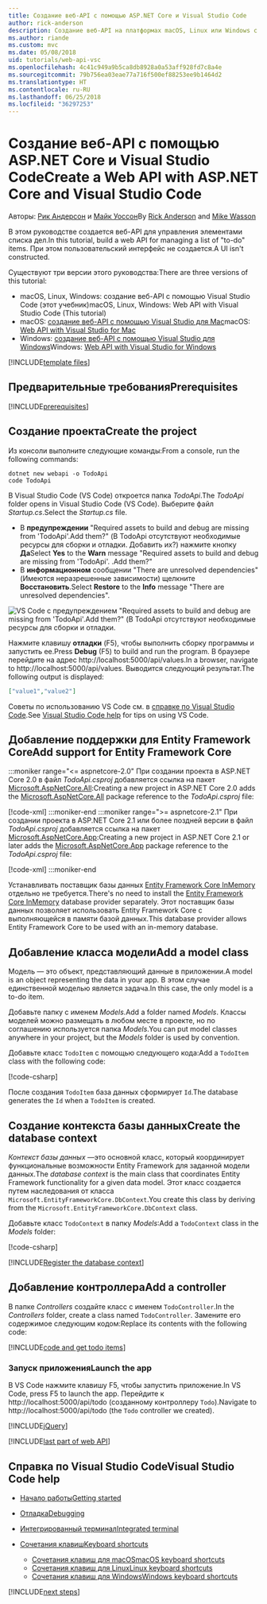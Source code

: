 ```yaml
---
title: Создание веб-API с помощью ASP.NET Core и Visual Studio Code
author: rick-anderson
description: Создание веб-API на платформах macOS, Linux или Windows с помощью ASP.NET Core MVC и Visual Studio Code
ms.author: riande
ms.custom: mvc
ms.date: 05/08/2018
uid: tutorials/web-api-vsc
ms.openlocfilehash: 4c41c949a9b5ca8db8928a0a53aff928fd7c8a4e
ms.sourcegitcommit: 79b756ea03eae77a716f500ef88253ee9b1464d2
ms.translationtype: HT
ms.contentlocale: ru-RU
ms.lasthandoff: 06/25/2018
ms.locfileid: "36297253"
---
```

# <a name="create-a-web-api-with-aspnet-core-and-visual-studio-code"></a><span data-ttu-id="428f7-103">Создание веб-API с помощью ASP.NET Core и Visual Studio Code</span><span class="sxs-lookup"><span data-stu-id="428f7-103">Create a Web API with ASP.NET Core and Visual Studio Code</span></span>

<span data-ttu-id="428f7-104">Авторы: [Рик Андерсон](https://twitter.com/RickAndMSFT) и [Майк Уоссон](https://github.com/mikewasson)</span><span class="sxs-lookup"><span data-stu-id="428f7-104">By [Rick Anderson](https://twitter.com/RickAndMSFT) and [Mike Wasson](https://github.com/mikewasson)</span></span>

<span data-ttu-id="428f7-105">В этом руководстве создается веб-API для управления элементами списка дел.</span><span class="sxs-lookup"><span data-stu-id="428f7-105">In this tutorial, build a web API for managing a list of "to-do" items.</span></span> <span data-ttu-id="428f7-106">При этом пользовательский интерфейс не создается.</span><span class="sxs-lookup"><span data-stu-id="428f7-106">A UI isn't constructed.</span></span>

<span data-ttu-id="428f7-107">Существуют три версии этого руководства:</span><span class="sxs-lookup"><span data-stu-id="428f7-107">There are three versions of this tutorial:</span></span>

* <span data-ttu-id="428f7-108">macOS, Linux, Windows: создание веб-API с помощью Visual Studio Code (этот учебник)</span><span class="sxs-lookup"><span data-stu-id="428f7-108">macOS, Linux, Windows: Web API with Visual Studio Code (This tutorial)</span></span>
* <span data-ttu-id="428f7-109">macOS: [создание веб-API с помощью Visual Studio для Mac](xref:tutorials/first-web-api-mac)</span><span class="sxs-lookup"><span data-stu-id="428f7-109">macOS: [Web API with Visual Studio for Mac](xref:tutorials/first-web-api-mac)</span></span>
* <span data-ttu-id="428f7-110">Windows: [создание веб-API с помощью Visual Studio для Windows](xref:tutorials/first-web-api)</span><span class="sxs-lookup"><span data-stu-id="428f7-110">Windows: [Web API with Visual Studio for Windows](xref:tutorials/first-web-api)</span></span>

<!-- WARNING: The code AND images in this doc are used by uid: tutorials/web-api-vsc, tutorials/first-web-api-mac and tutorials/first-web-api. If you change any code/images in this tutorial, update uid: tutorials/web-api-vsc -->

[!INCLUDE[template files](../includes/webApi/intro.md)]

## <a name="prerequisites"></a><span data-ttu-id="428f7-111">Предварительные требования</span><span class="sxs-lookup"><span data-stu-id="428f7-111">Prerequisites</span></span>

[!INCLUDE[prerequisites](~/includes/net-core-prereqs-vscode.md)]

## <a name="create-the-project"></a><span data-ttu-id="428f7-112">Создание проекта</span><span class="sxs-lookup"><span data-stu-id="428f7-112">Create the project</span></span>

<span data-ttu-id="428f7-113">Из консоли выполните следующие команды:</span><span class="sxs-lookup"><span data-stu-id="428f7-113">From a console, run the following commands:</span></span>

```console
dotnet new webapi -o TodoApi
code TodoApi
```

<span data-ttu-id="428f7-114">В Visual Studio Code (VS Code) откроется папка *TodoApi*.</span><span class="sxs-lookup"><span data-stu-id="428f7-114">The *TodoApi* folder opens in Visual Studio Code (VS Code).</span></span> <span data-ttu-id="428f7-115">Выберите файл *Startup.cs*.</span><span class="sxs-lookup"><span data-stu-id="428f7-115">Select the *Startup.cs* file.</span></span>

* <span data-ttu-id="428f7-116">В **предупреждении** "Required assets to build and debug are missing from 'TodoApi'.Add them?" (В TodoApi отсутствуют необходимые ресурсы для сборки и отладки. Добавить их?) нажмите кнопку **Да**</span><span class="sxs-lookup"><span data-stu-id="428f7-116">Select **Yes** to the **Warn** message "Required assets to build and debug are missing from 'TodoApi'.</span></span> <span data-ttu-id="428f7-117">.</span><span class="sxs-lookup"><span data-stu-id="428f7-117">Add them?"</span></span>
* <span data-ttu-id="428f7-118">В **информационном** сообщении "There are unresolved dependencies" (Имеются неразрешенные зависимости) щелкните **Восстановить**.</span><span class="sxs-lookup"><span data-stu-id="428f7-118">Select **Restore** to the **Info** message "There are unresolved dependencies".</span></span>

<!-- uid: tutorials/first-mvc-app-xplat/start-mvc uses the pic below. If you change it, make sure it's consistent -->

![VS Code с предупреждением "Required assets to build and debug are missing from 'TodoApi'.Add them?" (В TodoApi отсутствуют необходимые ресурсы для сборки и отладки.](web-api-vsc/_static/vsc_restore.png)

<span data-ttu-id="428f7-122">Нажмите клавишу **отладки** (F5), чтобы выполнить сборку программы и запустить ее.</span><span class="sxs-lookup"><span data-stu-id="428f7-122">Press **Debug** (F5) to build and run the program.</span></span> <span data-ttu-id="428f7-123">В браузере перейдите на адрес http://localhost:5000/api/values.</span><span class="sxs-lookup"><span data-stu-id="428f7-123">In a browser, navigate to http://localhost:5000/api/values.</span></span> <span data-ttu-id="428f7-124">Выводится следующий результат.</span><span class="sxs-lookup"><span data-stu-id="428f7-124">The following output is displayed:</span></span>

```json
["value1","value2"]
```

<span data-ttu-id="428f7-125">Советы по использованию VS Code см. в [справке по Visual Studio Code](#visual-studio-code-help).</span><span class="sxs-lookup"><span data-stu-id="428f7-125">See [Visual Studio Code help](#visual-studio-code-help) for tips on using VS Code.</span></span>

## <a name="add-support-for-entity-framework-core"></a><span data-ttu-id="428f7-126">Добавление поддержки для Entity Framework Core</span><span class="sxs-lookup"><span data-stu-id="428f7-126">Add support for Entity Framework Core</span></span>

:::moniker range="<= aspnetcore-2.0"
<span data-ttu-id="428f7-127">При создании проекта в ASP.NET Core 2.0 в файл *TodoApi.csproj* добавляется ссылка на пакет [Microsoft.AspNetCore.All](https://www.nuget.org/packages/Microsoft.AspNetCore.All):</span><span class="sxs-lookup"><span data-stu-id="428f7-127">Creating a new project in ASP.NET Core 2.0 adds the [Microsoft.AspNetCore.All](https://www.nuget.org/packages/Microsoft.AspNetCore.All) package reference to the *TodoApi.csproj* file:</span></span>

[!code-xml[](first-web-api/samples/2.0/TodoApi/TodoApi.csproj?name=snippet_Metapackage&highlight=2)]
:::moniker-end
:::moniker range=">= aspnetcore-2.1"
<span data-ttu-id="428f7-128">При создании проекта в ASP.NET Core 2.1 или более поздней версии в файл *TodoApi.csproj* добавляется ссылка на пакет [Microsoft.AspNetCore.App](https://www.nuget.org/packages/Microsoft.AspNetCore.App):</span><span class="sxs-lookup"><span data-stu-id="428f7-128">Creating a new project in ASP.NET Core 2.1 or later adds the [Microsoft.AspNetCore.App](https://www.nuget.org/packages/Microsoft.AspNetCore.App) package reference to the *TodoApi.csproj* file:</span></span>

[!code-xml[](first-web-api/samples/2.1/TodoApi/TodoApi.csproj?name=snippet_Metapackage&highlight=2)]
:::moniker-end

<span data-ttu-id="428f7-129">Устанавливать поставщик базы данных [Entity Framework Core InMemory](/ef/core/providers/in-memory/) отдельно не требуется.</span><span class="sxs-lookup"><span data-stu-id="428f7-129">There's no need to install the [Entity Framework Core InMemory](/ef/core/providers/in-memory/) database provider separately.</span></span> <span data-ttu-id="428f7-130">Этот поставщик базы данных позволяет использовать Entity Framework Core с выполняющейся в памяти базой данных.</span><span class="sxs-lookup"><span data-stu-id="428f7-130">This database provider allows Entity Framework Core to be used with an in-memory database.</span></span>

## <a name="add-a-model-class"></a><span data-ttu-id="428f7-131">Добавление класса модели</span><span class="sxs-lookup"><span data-stu-id="428f7-131">Add a model class</span></span>

<span data-ttu-id="428f7-132">Модель — это объект, представляющий данные в приложении.</span><span class="sxs-lookup"><span data-stu-id="428f7-132">A model is an object representing the data in your app.</span></span> <span data-ttu-id="428f7-133">В этом случае единственной моделью является задача.</span><span class="sxs-lookup"><span data-stu-id="428f7-133">In this case, the only model is a to-do item.</span></span>

<span data-ttu-id="428f7-134">Добавьте папку с именем *Models*.</span><span class="sxs-lookup"><span data-stu-id="428f7-134">Add a folder named *Models*.</span></span> <span data-ttu-id="428f7-135">Классы моделей можно размещать в любом месте в проекте, но по соглашению используется папка *Models*.</span><span class="sxs-lookup"><span data-stu-id="428f7-135">You can put model classes anywhere in your project, but the *Models* folder is used by convention.</span></span>

<span data-ttu-id="428f7-136">Добавьте класс `TodoItem` с помощью следующего кода:</span><span class="sxs-lookup"><span data-stu-id="428f7-136">Add a `TodoItem` class with the following code:</span></span>

[!code-csharp[](first-web-api/samples/2.0/TodoApi/Models/TodoItem.cs)]

<span data-ttu-id="428f7-137">После создания `TodoItem` база данных сформирует `Id`.</span><span class="sxs-lookup"><span data-stu-id="428f7-137">The database generates the `Id` when a `TodoItem` is created.</span></span>

## <a name="create-the-database-context"></a><span data-ttu-id="428f7-138">Создание контекста базы данных</span><span class="sxs-lookup"><span data-stu-id="428f7-138">Create the database context</span></span>

<span data-ttu-id="428f7-139">*Контекст базы данных* —это основной класс, который координирует функциональные возможности Entity Framework для заданной модели данных.</span><span class="sxs-lookup"><span data-stu-id="428f7-139">The *database context* is the main class that coordinates Entity Framework functionality for a given data model.</span></span> <span data-ttu-id="428f7-140">Этот класс создается путем наследования от класса `Microsoft.EntityFrameworkCore.DbContext`.</span><span class="sxs-lookup"><span data-stu-id="428f7-140">You create this class by deriving from the `Microsoft.EntityFrameworkCore.DbContext` class.</span></span>

<span data-ttu-id="428f7-141">Добавьте класс `TodoContext` в папку *Models*:</span><span class="sxs-lookup"><span data-stu-id="428f7-141">Add a `TodoContext` class in the *Models* folder:</span></span>

[!code-csharp[](first-web-api/samples/2.0/TodoApi/Models/TodoContext.cs)]

[!INCLUDE[Register the database context](../includes/webApi/register_dbContext.md)]

## <a name="add-a-controller"></a><span data-ttu-id="428f7-142">Добавление контроллера</span><span class="sxs-lookup"><span data-stu-id="428f7-142">Add a controller</span></span>

<span data-ttu-id="428f7-143">В папке *Controllers* создайте класс с именем `TodoController`.</span><span class="sxs-lookup"><span data-stu-id="428f7-143">In the *Controllers* folder, create a class named `TodoController`.</span></span> <span data-ttu-id="428f7-144">Замените его содержимое следующим кодом:</span><span class="sxs-lookup"><span data-stu-id="428f7-144">Replace its contents with the following code:</span></span>

[!INCLUDE[code and get todo items](../includes/webApi/getTodoItems.md)]

### <a name="launch-the-app"></a><span data-ttu-id="428f7-145">Запуск приложения</span><span class="sxs-lookup"><span data-stu-id="428f7-145">Launch the app</span></span>

<span data-ttu-id="428f7-146">В VS Code нажмите клавишу F5, чтобы запустить приложение.</span><span class="sxs-lookup"><span data-stu-id="428f7-146">In VS Code, press F5 to launch the app.</span></span> <span data-ttu-id="428f7-147">Перейдите к http://localhost:5000/api/todo (созданному контроллеру `Todo`).</span><span class="sxs-lookup"><span data-stu-id="428f7-147">Navigate to http://localhost:5000/api/todo (the `Todo` controller we created).</span></span>

[!INCLUDE[jQuery](../includes/webApi/add-jquery.md)]

[!INCLUDE[last part of web API](../includes/webApi/end.md)]

## <a name="visual-studio-code-help"></a><span data-ttu-id="428f7-148">Справка по Visual Studio Code</span><span class="sxs-lookup"><span data-stu-id="428f7-148">Visual Studio Code help</span></span>

* [<span data-ttu-id="428f7-149">Начало работы</span><span class="sxs-lookup"><span data-stu-id="428f7-149">Getting started</span></span>](https://code.visualstudio.com/docs)
* [<span data-ttu-id="428f7-150">Отладка</span><span class="sxs-lookup"><span data-stu-id="428f7-150">Debugging</span></span>](https://code.visualstudio.com/docs/editor/debugging)
* [<span data-ttu-id="428f7-151">Интегрированный терминал</span><span class="sxs-lookup"><span data-stu-id="428f7-151">Integrated terminal</span></span>](https://code.visualstudio.com/docs/editor/integrated-terminal)
* [<span data-ttu-id="428f7-152">Сочетания клавиш</span><span class="sxs-lookup"><span data-stu-id="428f7-152">Keyboard shortcuts</span></span>](https://code.visualstudio.com/docs/getstarted/keybindings#_keyboard-shortcuts-reference)

  * [<span data-ttu-id="428f7-153">Сочетания клавиш для macOS</span><span class="sxs-lookup"><span data-stu-id="428f7-153">macOS keyboard shortcuts</span></span>](https://code.visualstudio.com/shortcuts/keyboard-shortcuts-macos.pdf)
  * [<span data-ttu-id="428f7-154">Сочетания клавиш для Linux</span><span class="sxs-lookup"><span data-stu-id="428f7-154">Linux keyboard shortcuts</span></span>](https://code.visualstudio.com/shortcuts/keyboard-shortcuts-linux.pdf)
  * [<span data-ttu-id="428f7-155">Сочетания клавиш для Windows</span><span class="sxs-lookup"><span data-stu-id="428f7-155">Windows keyboard shortcuts</span></span>](https://code.visualstudio.com/shortcuts/keyboard-shortcuts-windows.pdf)

[!INCLUDE[next steps](../includes/webApi/next.md)]
